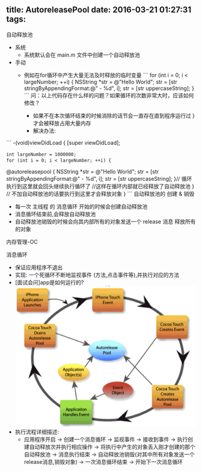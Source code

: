 title: AutoreleasePool
date: 2016-03-21 01:27:31
tags:
---
自动释放池

- 系统
	- 系统默认会在 main.m 文件中创建一个自动释放池
- 手动
	- 例如在for循环中产生大量无法及时释放的临时变量
\`\`\`
for (int i = 0; i \< largeNumber; ++i) {
	NSString *str = @"Hello World";
	str = [str stringByAppendingFormat:@" - %d", i];
	str = [str uppercaseString];
}
\`\`\`
问：以上代码存在什么样的问题？如果循环的次数非常大时，应该如何修改？

	    - 如果不在本次循环结束的时候消除的话节会一直存在直到程序运行过 } 才会被释放占用大量内存
	    - 解决办法:

\`\`\`
-(void)viewDidLoad {
	[super viewDidLoad];
	
	int largeNumber = 1000000;
	for (int i = 0; i < largeNumber; ++i) {
@autoreleasepool {
	NSString *str = @"Hello World";
	str = [str stringByAppendingFormat:@" - %d", i];
	str = [str uppercaseString];
	    }// 循环执行到这里就会回头继续执行循环了
	    //这样在循环内部就已经释放了自动释放池
	}
	// 不加自动释放池的话要执行到这里才会释放对象
}
\`\`\`
自动释放池的 创建 & 销毁

- 每一次 主线程 的 消息循环 开始的时候会创建自动释放池
- 消息循环结束前,会释放自动释放池
- 自动释放池销毁的时候会向其内部所有的对象发送一个 release 消息 释放所有的对象

内存管理-OC

消息循环

- 保证应用程序不退出
- 实现: 一个死循环不断地监视事件 (方法,点击事件等),并执行对应的方法
- [面试会问]app是如何运行的?
![](https://github.com/RyukieSama/Ryukie.GitHub.io/blob/gh-pages/images/79FFBB31-E37D-440D-8870-E3092C958B2C.png?raw=true
)
- 执行流程详细描述:
	- 应用程序开启 -\> 创建一个消息循环 -\> 监视事件 -\> 接收到事件 -\> 执行创建自动释放次并执行相应操作 -\> 将执行中产生的对象丢入刚才创建的那个自动释放池 -\> 消息执行结束 -\> 自动释放池销毁(对其中所有对象发送一个 release消息,销毁对象) -\> 一次消息循环结束 -\> 开始下一次消息循环


